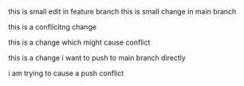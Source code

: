 this is small edit in feature branch 
this is small change in main branch

this is a conflicitng change


this is a change which might cause conflict 

this is a change i want to push to main branch directly 

i am trying to cause a push conflict
